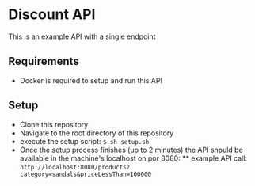 # Discount API
This is an example API with a single endpoint

## Requirements
* Docker is required to setup and run this API

## Setup
* Clone this repository
* Navigate to the root directory of this repository
* execute the setup script: `$ sh setup.sh`
* Once the setup process finishes (up to 2 minutes) the API shpuld be available in the machine's localhost on por 8080:
    ** example API call: `http://localhost:8080/products?category=sandals&priceLessThan=100000`
